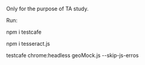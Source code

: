 Only for the purpose of TA study.


Run:

npm i testcafe

npm i tesseract.js

testcafe chrome:headless geoMock.js --skip-js-erros
